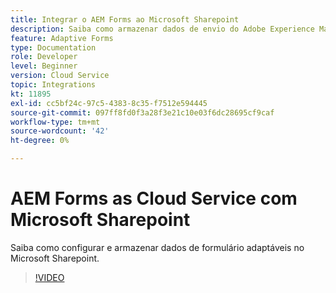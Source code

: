 ```yaml
---
title: Integrar o AEM Forms ao Microsoft Sharepoint
description: Saiba como armazenar dados de envio do Adobe Experience Manager Forms como Cloud Service no Microsoft Sharepoint
feature: Adaptive Forms
type: Documentation
role: Developer
level: Beginner
version: Cloud Service
topic: Integrations
kt: 11895
exl-id: cc5bf24c-97c5-4383-8c35-f7512e594445
source-git-commit: 097ff8fd0f3a28f3e21c10e03f6dc28695cf9caf
workflow-type: tm+mt
source-wordcount: '42'
ht-degree: 0%

---
```


# AEM Forms as Cloud Service com Microsoft Sharepoint

Saiba como configurar e armazenar dados de formulário adaptáveis no Microsoft Sharepoint.

>[!VIDEO](https://video.tv.adobe.com/v/3415793/?quality=12&learn=on)
